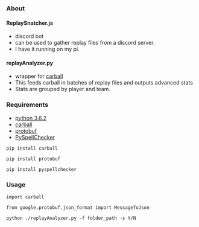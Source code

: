 
### About
#### ReplaySnatcher.js 

+ discord bot
+ can be used to gather replay files from a discord server. 
+ I have it running on my pi.

#### replayAnalyzer.py 

+ wrapper for [carball](https://github.com/SaltieRL/carball) 
+ This feeds carball in batches of replay files and outputs advanced stats 
+ Stats are grouped by player and team. 

### Requirements

+ [python 3.6.2](https://www.python.org/downloads/release/python-362/)
+ [carball](https://github.com/SaltieRL/carball) 
+ [protobuf](https://developers.google.com/protocol-buffers/)
+ [PySpellChecker](https://pypi.org/project/pyspellchecker/)

`pip install carball`

`pip install protobuf`

`pip install pyspellchecker`

### Usage
`import carball`

`from google.protobuf.json_format import MessageToJson`

`python ./replayAnalyzer.py -f folder_path -s Y/N`
